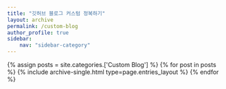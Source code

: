```yaml
---
title: "깃허브 블로그 커스텀 정복하기"
layout: archive
permalink: /custom-blog
author_profile: true
sidebar:
    nav: "sidebar-category"
---
```


<!-- 공백이 포함되어 있는 카테고리 이름의 경우 site.categories.['a b c'] 이런식으로! -->

{% assign posts = site.categories.['Custom Blog'] %}
{% for post in posts %} {% include archive-single.html type=page.entries_layout %} {% endfor %}